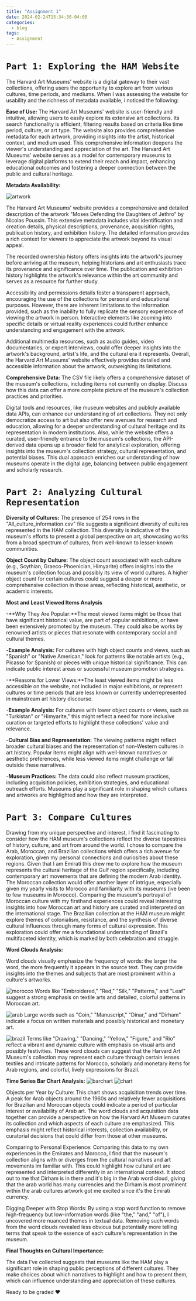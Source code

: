 ```yaml
---
title: "Assignment 1"
date: 2024-02-24T15:34:30-04:00
categories:
  - blog
tags:
  - Assignment
---
```


# `Part 1: Exploring the HAM Website`

The Harvard Art Museums' website is a digital gateway to their vast collections, offering users the opportunity to explore art from various cultures, time periods, and mediums. When I was assessing the website for usability and the richness of metadata available, i noticed the following:

**Ease of Use:** The Harvard Art Museums' website is user-friendly and intuitive, allowing users to easily explore its extensive art collections. Its search functionality is efficient, filtering results based on criteria like time period, culture, or art type. The website also provides comprehensive metadata for each artwork, providing insights into the artist, historical context, and medium used. This comprehensive information deepens the viewer's understanding and appreciation of the art. The Harvard Art Museums' website serves as a model for contemporary museums to leverage digital platforms to extend their reach and impact, enhancing educational outcomes and fostering a deeper connection between the public and cultural heritage.

**Metadata Availability:**

![artwork](/assets/images/artwork.png)

The Harvard Art Museums' website provides a comprehensive and detailed description of the artwork "Moses Defending the Daughters of Jethro" by Nicolas Poussin. This extensive metadata includes vital identification and creation details, physical descriptions, provenance, acquisition rights, publication history, and exhibition history. The detailed information provides a rich context for viewers to appreciate the artwork beyond its visual appeal.

The recorded ownership history offers insights into the artwork's journey before arriving at the museum, helping historians and art enthusiasts trace its provenance and significance over time. The publication and exhibition history highlights the artwork's relevance within the art community and serves as a resource for further study.

Accessibility and permissions details foster a transparent approach, encouraging the use of the collections for personal and educational purposes. However, there are inherent limitations to the information provided, such as the inability to fully replicate the sensory experience of viewing the artwork in person. Interactive elements like zooming into specific details or virtual reality experiences could further enhance understanding and engagement with the artwork.

Additional multimedia resources, such as audio guides, video documentaries, or expert interviews, could offer deeper insights into the artwork's background, artist's life, and the cultural era it represents. Overall, the Harvard Art Museums' website effectively provides detailed and accessible information about the artwork, outweighing its limitations.

**Comprehensive Data:** The CSV file likely offers a comprehensive dataset of the museum's collections, including items not currently on display. Discuss how this data can offer a more complete picture of the museum's collection practices and priorities.

Digital tools and resources, like museum websites and publicly available data APIs, can enhance our understanding of art collections. They not only democratize access to art but also offer new avenues for research and education, allowing for a deeper understanding of cultural heritage and its representation in modern institutions. Also, while the website offers a curated, user-friendly entrance to the museum's collections, the API-derived data opens up a broader field for analytical exploration, offering insights into the museum's collection strategy, cultural representation, and potential biases. This dual approach enriches our understanding of how museums operate in the digital age, balancing between public engagement and scholarly research.


# `Part 2: Analyzing Cultural Representation`

**Diversity of Cultures:** The presence of 254 rows in the "All_culture_information.csv" file suggests a significant diversity of cultures represented in the HAM collection. This diversity is indicative of the museum's efforts to present a global perspective on art, showcasing works from a broad spectrum of cultures, from well-known to lesser-known communities.

**Object Count by Culture:** The object count associated with each culture (e.g., Scythian, Graeco-Phoenician, Himyarite) offers insights into the museum's collection focus and possibly its view of world cultures. A higher object count for certain cultures could suggest a deeper or more comprehensive collection in those areas, reflecting historical, aesthetic, or academic interests.

**Most and Least Viewed Items Analysis**

 -**Why They Are Popular:**The most viewed items might be those that have significant historical value, are part of popular exhibitions, or have been extensively promoted by the museum. They could also be works by renowned artists or pieces that resonate with contemporary social and cultural themes.

 -**Example Analysis:** For cultures with high object counts and views, such as "Spanish" or "Native American," look for patterns like notable artists (e.g., Picasso for Spanish) or pieces with unique historical significance. This can indicate public interest areas or successful museum promotion strategies.

 -**Reasons for Lower Views:**The least viewed items might be less accessible on the website, not included in major exhibitions, or represent cultures or time periods that are less known or currently underrepresented in mainstream art history discourse.

 -**Example Analysis:** For cultures with lower object counts or views, such as "Turkistan" or "Himyarite," this might reflect a need for more inclusive curation or targeted efforts to highlight these collections' value and relevance.


 -**Cultural Bias and Representation:** The viewing patterns might reflect broader cultural biases and the representation of non-Western cultures in art history. Popular items might align with well-known narratives or aesthetic preferences, while less viewed items might challenge or fall outside these narratives.

 -**Museum Practices:** The data could also reflect museum practices, including acquisition policies, exhibition strategies, and educational outreach efforts. Museums play a significant role in shaping which cultures and artworks are highlighted and how they are interpreted.

# `Part 3: Compare Cultures`

Drawing from my unique perspective and interest, I find it fascinating to consider how the HAM museum's collections reflect the diverse tapestries of history, culture, and art from around the world. I chose to compare the Arab, Moroccan, and Brazilian collections which offers a rich avenue for exploration, given my personal connections and curiosities about these regions. Given that I am Emirati this drew me to explore how the museum represents the cultural heritage of the Gulf region specifically, including contemporary art movements that are defining the modern Arab identity. The Moroccan collection would offer another layer of intrigue, especially given my yearly visits to Morocco and familiarity with its museums (ive been to few museums in Morocco). Comparing the museum's portrayal of Moroccan culture with my firsthand experiences could reveal interesting insights into how Moroccan art and history are curated and interpreted on the international stage. The Brazilian collection at the HAM museum might explore themes of colonialism, resistance, and the synthesis of diverse cultural influences through many forms of cultural expression. This exploration could offer me a foundational understanding of Brazil's multifaceted identity, which is marked by both celebration and struggle.

**Word Clouds Analysis:**

Word clouds visually emphasize the frequency of words: the larger the word, the more frequently it appears in the source text. They can provide insights into the themes and subjects that are most prominent within a culture's artworks.

![morocco](/assests/images/morocco.jpg) 
Words like "Embroidered," "Red," "Silk," "Patterns," and "Leaf" suggest a strong emphasis on textile arts and detailed, colorful patterns in Moroccan art.

![arab](/assests/images/arab.jpg)
Large words such as "Coin," "Manuscript," "Dinar," and "Dirham" indicate a focus on written materials and possibly historical and monetary art. 

![brazil](/assests/images/brazil.jpg)
Terms like "Drawing," "Dancing," "Yellow," "Figure," and "Rio" reflect a vibrant and dynamic culture with emphasis on visual arts and possibly festivities.
These word clouds can suggest that the Harvard Art Museum's collection may represent each culture through certain lenses textiles and intricate patterns for Morocco, scholarly and monetary items for Arab regions, and colorful, lively expressions for Brazil.

**Time Series Bar Chart Analysis:**
![barchart](/assests/images/barchart.jpg)       ![chart](/assests/images/chart.jpg)

Objects per Year by Culture: This chart shows acquisition trends over time. A peak for Arab objects around the 1960s and relatively fewer acquisitions for Brazilian and Moroccan objects could indicate a period of particular interest or availability of Arab art.
The word clouds and acquisition data together can provide a perspective on how the Harvard Art Museum curates its collection and which aspects of each culture are emphasized. This emphasis might reflect historical interests, collection availability, or curatorial decisions that could differ from those at other museums.

Comparing to Personal Experience:
Comparing this data to my own experiences in the Emirates and Morocco, I find that the museum's collection aligns with or diverges from the cultural narratives and art movements im familiar with. This could highlight how cultural art are represented and interpreted differently in an international context. It stood out to me that Dirham is in there and it's big in the Arab word cloud, giving that the arab world has many currencies and the Dirham is most prominent within the arab cultures artwork got me excited since it's the Emirati currency.

Digging Deeper with Stop Words:
By using a stop word function to remove high-frequency but low-information words (like "the," "and," "of"), I uncovered more nuanced themes in textual data. Removing such words from the word clouds revealed less obvious but potentially more telling terms that speak to the essence of each culture's representation in the museum.

**Final Thoughts on Cultural Importance:**

The data I've collected suggests that museums like the HAM play a significant role in shaping public perceptions of different cultures. They make choices about which narratives to highlight and how to present them, which can influence understanding and appreciation of these cultures.

Ready to be graded :heart:



[jekyll-docs]: https://jekyllrb.com/docs/home
[jekyll-gh]:   https://github.com/jekyll/jekyll
[jekyll-talk]: https://talk.jekyllrb.com/
